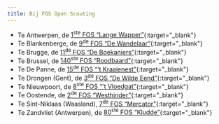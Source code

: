 ```yaml
---
title: Bij FOS Open Scouting
---
```

- Te Antwerpen, de [1<sup>ste</sup> FOS “Lange Wapper”](http://www.langewapper.be){:target="_blank"}
- Te Blankenberge, de [9<sup>de</sup> FOS “De Wandelaar”](http://www.9fos-wandelaar.be){:target="_blank"}
- Te Brugge, de [11<sup>de</sup> FOS “De Boekaniers”](http://www.deboekaniers.be){:target="_blank"}
- Te Brussel, de [140<sup>ste</sup> FOS “Roodbaard”](http://roodbaard.scoutsnet.be){:target="_blank"}
- Te De Panne, de [15<sup>de</sup> FOS “‘t Kraaienest”](http://www.scoutsdepanne.be){:target="_blank"}
- Te Drongen (Gent), de [3<sup>de</sup> FOS “De Wilde Eend”](https://dewildeeend.be){:target="_blank"}
- Te Nieuwpoort, de [8<sup>ste</sup> FOS “’t Vloedgat”](https://seascouts-nieuwpoort.be){:target="_blank"}
- Te Oostende, de [2<sup>de</sup> FOS “Westhinder”](http://www.seascouts.be){:target="_blank"}
- Te Sint-Niklaas (Waasland), [7<sup>de</sup> FOS “Mercator”](http://www.seascoutsmercator.be){:target="_blank"}
- Te Zandvliet (Antwerpen), de [80<sup>ste</sup> FOS “Kludde”](http://www.seascoutskludde.be){:target="_blank"}
